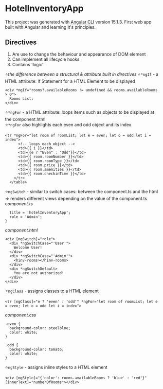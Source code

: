 # HotelInventoryApp

This project was generated with [Angular CLI](https://github.com/angular/angular-cli) version 15.1.3. First web app built with Angular and learning it's principles.

## Directives

1. Are use to change the behaviour and appearance of DOM element
2. Can implement all lifecycle hooks
3. Contains 'logic'

⭐_the difference between a structural & attribute built in directives_
⭐``*ngIf`` -  a HTML attribute: If Statement for a HTML Element to be displayed
```
<div *ngIf="rooms?.availableRooms != undefined && rooms.availableRooms > 0">
  Rooms List:
</div>
```
⭐``*ngFor`` - a HTML attribute: loops items such as objects to be displayed at the component.html <br>
⭐``*ngFor`` also highlights each even and odd object and its index <br>
```
<tr *ngFor="let room of roomList; let e = even; let o = odd let i = index">
      <!-- loops each object -->
      <td>{{ i }}</td>
      <td>{{e ? "Even" : "Odd"}}</td>
      <td>{{ room.roomNumber }}</td>
      <td>{{ room.roomType }}</td>
      <td>{{ room.price }}</td>
      <td>{{ room.amenities }}</td>
      <td>{{ room.checkinTime }}</td>
    </tr>
  </table>
```
⭐``ngSwitch`` - similar to switch cases: between the component.ts and the html => renders different views depending on the value of the component.ts
_component.ts_
```export class AppComponent {
  title = 'hotelInventoryApp';
  role = 'Admin';
}
```
_component.html_
```
<div [ngSwitch]="role">
  <div *ngSwitchCase="'User'">
    Welcome User!
  </div>
  <div *ngSwitchCase="'Admin'">
    <hinv-rooms></hinv-rooms>
  </div>
  <div *ngSwitchDefault>
    You are not authorized!
  </div>
</div>
```
⭐``ngClass`` - assigns classes to a HTML element
```
<tr [ngClass]="e ? 'even' : 'odd'" *ngFor="let room of roomList; let e = even; let o = odd let i = index">
```
_component.css_
```
.even {
  background-color: steelblue;
  color: white;
}

.odd {
  background-color: tomato;
  color: white;
}
```
⭐``ngStyle`` - assigns inline styles to a HTML element 
```
<div [ngStyle]="{'color': rooms.availableRooms ? 'blue' : 'red'}" [innerText]="numberOfRooms"></div>
```
